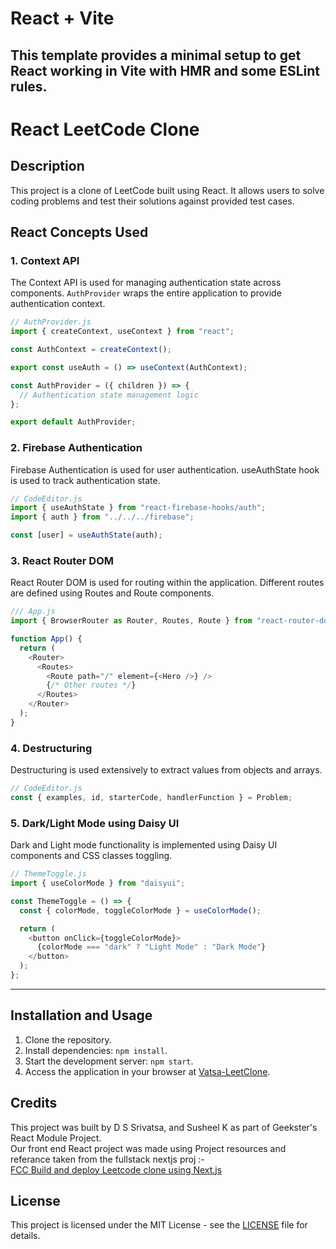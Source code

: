 # React + Vite

This template provides a minimal setup to get React working in Vite with HMR and some ESLint rules.
---

# React LeetCode Clone

## Description

This project is a clone of LeetCode built using React. It allows users to solve coding problems and test their solutions against provided test cases.

## React Concepts Used

### 1. Context API

The Context API is used for managing authentication state across components. `AuthProvider` wraps the entire application to provide authentication context.

```javascript
// AuthProvider.js
import { createContext, useContext } from "react";

const AuthContext = createContext();

export const useAuth = () => useContext(AuthContext);

const AuthProvider = ({ children }) => {
  // Authentication state management logic
};

export default AuthProvider;
```

### 2. Firebase Authentication

Firebase Authentication is used for user authentication. useAuthState hook is used to track authentication state.

```javascript
// CodeEditor.js
import { useAuthState } from "react-firebase-hooks/auth";
import { auth } from "../../../firebase";

const [user] = useAuthState(auth);
```

### 3. React Router DOM

React Router DOM is used for routing within the application. Different routes are defined using Routes and Route components.

```javascript
/// App.js
import { BrowserRouter as Router, Routes, Route } from "react-router-dom";

function App() {
  return (
    <Router>
      <Routes>
        <Route path="/" element={<Hero />} />
        {/* Other routes */}
      </Routes>
    </Router>
  );
}
```

### 4. Destructuring

Destructuring is used extensively to extract values from objects and arrays.

```javascript
// CodeEditor.js
const { examples, id, starterCode, handlerFunction } = Problem;
```

### 5. Dark/Light Mode using Daisy UI

Dark and Light mode functionality is implemented using Daisy UI components and CSS classes toggling.

```javascript
// ThemeToggle.js
import { useColorMode } from "daisyui";

const ThemeToggle = () => {
  const { colorMode, toggleColorMode } = useColorMode();

  return (
    <button onClick={toggleColorMode}>
      {colorMode === "dark" ? "Light Mode" : "Dark Mode"}
    </button>
  );
};
```

---

## Installation and Usage

1. Clone the repository.
2. Install dependencies: `npm install`.
3. Start the development server: `npm start`.
4. Access the application in your browser at [Vatsa-LeetClone](https://65c667661fffc0255fbcea4b--steady-platypus-d0a662.netlify.app/).

## Credits

This project was built by D S Srivatsa, and Susheel K as part of Geekster's React Module Project. </br>
Our front end React project was made using Project resources and referance taken from the fullstack nextjs proj :- <br/>
[FCC Build and deploy Leetcode clone using Next.js]("https://www.youtube.com/watch?v=GnodscC2p-A")

## License

This project is licensed under the MIT License - see the [LICENSE](LICENSE) file for details.
